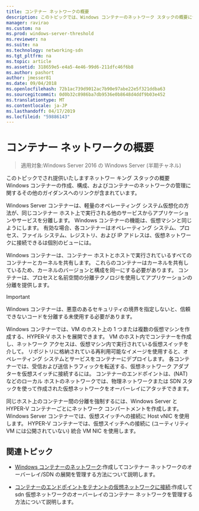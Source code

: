 ```yaml
---
title: コンテナー ネットワークの概要
description: このトピックでは、Windows コンテナーのネットワーク スタックの概要については、し、詳細なガイダンスについては、作成、構成、およびコンテナーのネットワークの管理へのリンクが含まれています。
manager: ravirao
ms.custom: na
ms.prod: windows-server-threshold
ms.reviewer: na
ms.suite: na
ms.technology: networking-sdn
ms.tgt_pltfrm: na
ms.topic: article
ms.assetid: 318659e5-e4a5-4e46-99d6-211dfc46f6b8
ms.author: pashort
author: jmesser81
ms.date: 09/04/2018
ms.openlocfilehash: 72b1ac739d9012ac7b90e97abe22e5f321ddba63
ms.sourcegitcommit: 0d0b32c8986ba7db9536e0b8648d4ddf9b03e452
ms.translationtype: MT
ms.contentlocale: ja-JP
ms.lasthandoff: 04/17/2019
ms.locfileid: "59886143"
---
```

# <a name="container-networking-overview"></a>コンテナー ネットワークの概要

>適用対象:Windows Server 2016 の Windows Server (半期チャネル)

このトピックでされ提供いたしますネットワー キング スタックの概要 Windows コンテナーの作成、構成、およびコンテナーのネットワークの管理に関するその他のガイダンスへのリンクが含まれています。

Windows Server コンテナーは、軽量のオペレーティング システム仮想化の方法が、同じコンテナー ホスト上で実行される他のサービスからアプリケーションやサービスを分離します。 Windows コンテナーの機能は、仮想マシンと同じようにします。 有効な場合、各コンテナーはオペレーティング システム、プロセス、ファイル システム、レジストリ、および IP アドレスは、仮想ネットワークに接続できるは個別のビューには。 

Windows コンテナーは、コンテナー ホストとホストで実行されているすべてのコンテナーとカーネルを共有します。 これらのコンテナーはカーネルを共有しているため、カーネルのバージョンと構成を同一にする必要があります。 コンテナーは、プロセスと名前空間の分離テクノロジを使用してアプリケーションの分離を提供します。

>[!IMPORTANT]
>Windows コンテナーは、悪意のあるセキュリティの境界を指定しないと、信頼できないコードを分離する未使用する必要があります。 

Windows コンテナーでは、VM のホスト上の 1 つまたは複数の仮想マシンを作成する、HYPER-V ホストを展開できます。 VM のホスト内でコンテナーを作成し、ネットワーク アクセスは、仮想マシン内で実行されている仮想スイッチを介して。 リポジトリに格納されている再利用可能なイメージを使用すると、オペレーティング システムとサービスをコンテナーにデプロイします。 各コンテナーでは、受信および送信トラフィックを転送する、仮想ネットワーク アダプターを仮想スイッチに接続するには。 コンテナーのエンドポイントは、(NAT) などのローカル ホストのネットワークでは、物理ネットワークまたは SDN スタックを使って作成された仮想ネットワークをオーバーレイにアタッチできます。

同じホスト上のコンテナー間の分離を強制するには、Windows Server と HYPER-V コンテナーごとにネットワーク コンパートメントを作成します。 Windows Server コンテナーでは、仮想スイッチへの接続に Host vNIC を使用します。 HYPER-V コンテナーでは、仮想スイッチへの接続に (ユーティリティ VM には公開されていない) 統合 VM NIC を使用します。 

## <a name="related-topics"></a>関連トピック 

- [Windows コンテナーのネットワーク](https://docs.microsoft.com/virtualization/windowscontainers/container-networking/architecture):作成してコンテナー ネットワークのオーバーレイ/SDN の展開を管理する方法について説明します。

- [コンテナーのエンドポイントをテナントの仮想ネットワークに接続](../../manage/Connect-container-endpoints-to-a-Tenant-Virtual-Network.md):作成して sdn 仮想ネットワークのオーバーレイのコンテナー ネットワークを管理する方法について説明します。 